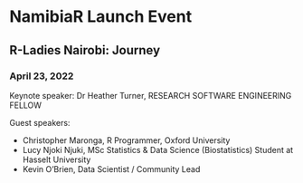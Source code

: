 # NamibiaR Launch Event

## R-Ladies Nairobi: Journey

### April 23, 2022

Keynote speaker: Dr Heather Turner, RESEARCH SOFTWARE ENGINEERING FELLOW

Guest speakers: 

- Christopher Maronga, R Programmer, Oxford University
- Lucy Njoki Njuki, MSc Statistics & Data Science (Biostatistics) Student at Hasselt University
- Kevin O’Brien, Data Scientist / Community Lead 
